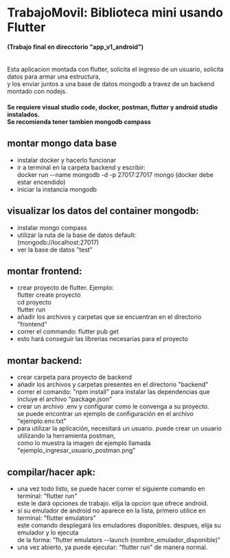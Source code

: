 # TrabajoMovil: Biblioteca mini usando Flutter
#### (Trabajo final en direcctorio "app_v1_android")
<br>
Esta aplicacion montada con flutter, solicita el ingreso de un usuario, solicita datos para armar una estructura,
<br>y los enviar juntos a una base de datos mongodb a travez de un backend montado con nodejs.

#### Se requiere visual studio code, docker, postman, flutter y android studio instalados.<br> Se recomienda tener tambien mongodb compass

## montar mongo data base
- instalar docker y hacerlo funcionar
- ir a terminal en la carpeta backend y escribir:<br>
   docker run --name mongodb -d -p 27017:27017 mongo
 (docker debe estar encendido)
- iniciar la instancia mongodb
## visualizar los datos del container mongodb:
- instalar mongo compass
- utilizar la ruta de la base de datos default:<br>
  (mongodb://localhost:27017)
- ver la base de datos "test"
## montar frontend:
- crear proyecto de flutter. Ejemplo: <br>
flutter create proyecto<br>
cd proyecto<br>
flutter run
- añadir los archivos y carpetas que se encuentran en el directorio "frontend"
- correr el commando: flutter pub get
- esto hará conseguir las librerias necesarias para el proyecto
## montar backend:
- crear carpeta para proyecto de backend
- añadir los archivos y carpetas presentes en el directorio "backend"
- correr el comando: "npm install"  para instalar las dependencias que incluye el archivo "package.json"
- crear un archivo .env y configurar como le convenga a su proyecto.<br>
se puede encontrar un ejemplo de configuración en el archivo "ejemplo.env.txt"
- para utilizar la aplicación, necesitará un usuario. puede crear un usuario utilizando la herramienta postman,<br>
como lo muestra la imagen de ejemplo llamada "ejemplo_ingresar_usuario_postman.png"
## compilar/hacer apk:
- una vez todo listo, se puede hacer correr el siguiente comando en terminal: "flutter run"<br>
este le dará opciones de trabajo. elija la opcion que ofrece android.
- si su emulador de android no aparece en la lista, primero utilice en terminal: "flutter emulators"<br>
este comando desplegará los emuladores disponibles. despues, elija su emulador y lo ejecuta<br>
de la forma: "flutter emulators --launch (nombre_emulador_disponible)"
- una vez abierto, ya puede ejecutar: "flutter run" de manera normal.
